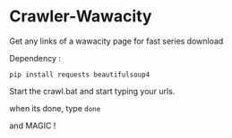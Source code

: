 # Crawler-Wawacity
 Get any links of a wawacity page for fast series download

Dependency : 

`pip install requests beautifulsoup4`

Start the crawl.bat and start typing your urls.

when its done, type `done`

and MAGIC !